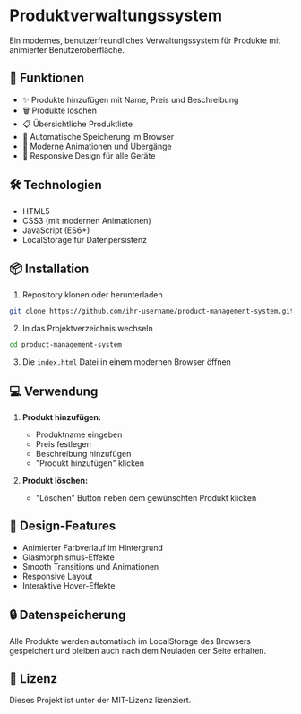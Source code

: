 # Produktverwaltungssystem

Ein modernes, benutzerfreundliches Verwaltungssystem für Produkte mit animierter Benutzeroberfläche.

## 🚀 Funktionen

- ✨ Produkte hinzufügen mit Name, Preis und Beschreibung
- 🗑️ Produkte löschen
- 📋 Übersichtliche Produktliste
- 💾 Automatische Speicherung im Browser
- 🎨 Moderne Animationen und Übergänge
- 📱 Responsive Design für alle Geräte

## 🛠️ Technologien

- HTML5
- CSS3 (mit modernen Animationen)
- JavaScript (ES6+)
- LocalStorage für Datenpersistenz

## 📦 Installation

1. Repository klonen oder herunterladen
```bash
git clone https://github.com/ihr-username/product-management-system.git
```

2. In das Projektverzeichnis wechseln
```bash
cd product-management-system
```

3. Die `index.html` Datei in einem modernen Browser öffnen

## 💻 Verwendung

1. **Produkt hinzufügen:**
   - Produktname eingeben
   - Preis festlegen
   - Beschreibung hinzufügen
   - "Produkt hinzufügen" klicken

2. **Produkt löschen:**
   - "Löschen" Button neben dem gewünschten Produkt klicken

## 🎨 Design-Features

- Animierter Farbverlauf im Hintergrund
- Glasmorphismus-Effekte
- Smooth Transitions und Animationen
- Responsive Layout
- Interaktive Hover-Effekte

## 🔒 Datenspeicherung

Alle Produkte werden automatisch im LocalStorage des Browsers gespeichert und bleiben auch nach dem Neuladen der Seite erhalten.

## 📄 Lizenz

Dieses Projekt ist unter der MIT-Lizenz lizenziert. 
